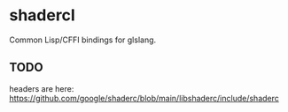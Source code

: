 # shadercl
Common Lisp/CFFI bindings for glslang.

## TODO
headers are here: https://github.com/google/shaderc/blob/main/libshaderc/include/shaderc
